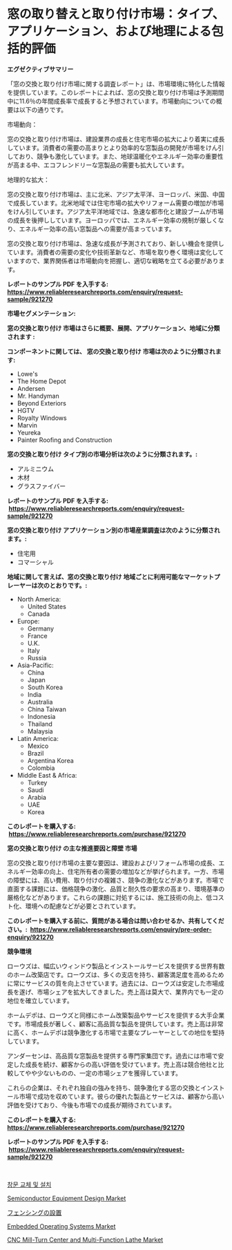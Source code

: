 <p><h1>窓の取り替えと取り付け市場：タイプ、アプリケーション、および地理による包括的評価</h1></p><p><strong>エグゼクティブサマリー</strong></p>
<p><p>「窓の交換と取り付け市場に関する調査レポート」は、市場環境に特化した情報を提供しています。このレポートによれば、窓の交換と取り付け市場は予測期間中に11.6％の年間成長率で成長すると予想されています。市場動向についての概要は以下の通りです。</p><p>市場動向：</p><p>窓の交換と取り付け市場は、建設業界の成長と住宅市場の拡大により着実に成長しています。消費者の需要の高まりとより効率的な窓製品の開発が市場をけん引しており、競争も激化しています。また、地球温暖化やエネルギー効率の重要性が高まる中、エコフレンドリーな窓製品の需要も拡大しています。</p><p>地理的な拡大：</p><p>窓の交換と取り付け市場は、主に北米、アジア太平洋、ヨーロッパ、米国、中国で成長しています。北米地域では住宅市場の拡大やリフォーム需要の増加が市場をけん引しています。アジア太平洋地域では、急速な都市化と建設ブームが市場の成長を後押ししています。ヨーロッパでは、エネルギー効率の規制が厳しくなり、エネルギー効率の高い窓製品への需要が高まっています。</p><p>窓の交換と取り付け市場は、急速な成長が予測されており、新しい機会を提供しています。消費者の需要の変化や技術革新など、市場を取り巻く環境は変化していますので、業界関係者は市場動向を把握し、適切な戦略を立てる必要があります。</p></p>
<p><strong>レポートのサンプル PDF を入手する: <a href="https://www.reliableresearchreports.com/enquiry/request-sample/921270">https://www.reliableresearchreports.com/enquiry/request-sample/921270</a></strong></p>
<p><strong>市場セグメンテーション:</strong></p>
<p><strong> 窓の交換と取り付け 市場はさらに概要、展開、アプリケーション、地域に分類されます :</strong></p>
<p><strong>コンポーネントに関しては、 窓の交換と取り付け 市場は次のように分類されます: &nbsp;</strong></p>
<p><ul><li>Lowe's</li><li>The Home Depot</li><li>Andersen</li><li>Mr. Handyman</li><li>Beyond Exteriors</li><li>HGTV</li><li>Royalty Windows</li><li>Marvin</li><li>Yeureka</li><li>Painter Roofing and Construction</li></ul></p>
<p><strong> 窓の交換と取り付け タイプ別の市場分析は次のように分類されます。:</strong></p>
<p><ul><li>アルミニウム</li><li>木材</li><li>グラスファイバー</li></ul></p>
<p><strong>レポートのサンプル PDF を入手する: &nbsp;<a href="https://www.reliableresearchreports.com/enquiry/request-sample/921270">https://www.reliableresearchreports.com/enquiry/request-sample/921270</a></strong></p>
<p><strong> 窓の交換と取り付け アプリケーション別の市場産業調査は次のように分類されます。:</strong></p>
<p><ul><li>住宅用</li><li>コマーシャル</li></ul></p>
<p><strong>地域に関して言えば、窓の交換と取り付け 地域ごとに利用可能なマーケットプレーヤーは次のとおりです。:</strong></p>
<p><ul>
    <li>
        North America:
        <ul>
            <li>United States</li>
            <li>Canada</li>
        </ul>
    </li>
    <li>
        Europe:
        <ul>
            <li>Germany</li>
            <li>France</li>
            <li>U.K.</li>
            <li>Italy</li>
            <li>Russia</li>
        </ul>
    </li>
    <li>
        Asia-Pacific:
        <ul>
            <li>China</li>
            <li>Japan</li>
            <li>South Korea</li>
            <li>India</li>
            <li>Australia</li>
            <li>China Taiwan</li>
            <li>Indonesia</li>
            <li>Thailand</li>
            <li>Malaysia</li>
        </ul>
    </li>
    <li>
        Latin America:
        <ul>
            <li>Mexico</li>
            <li>Brazil</li>
            <li>Argentina Korea</li>
            <li>Colombia</li>
        </ul>
    </li>
    <li>
        Middle East & Africa:
        <ul>
            <li>Turkey</li>
            <li>Saudi</li>
            <li>Arabia</li>
            <li>UAE</li>
            <li>Korea</li>
        </ul>
    </li>
    </ul></p>
<p><strong>このレポートを購入する: &nbsp;<a href="https://www.reliableresearchreports.com/purchase/921270">https://www.reliableresearchreports.com/purchase/921270</a></strong></p>
<p><strong>窓の交換と取り付け の主な推進要因と障壁 市場</strong></p>
<p><p>窓の交換と取り付け市場の主要な要因は、建設およびリフォーム市場の成長、エネルギー効率の向上、住宅所有者の需要の増加などが挙げられます。一方、市場の障壁には、高い費用、取り付けの複雑さ、競争の激化などがあります。市場で直面する課題には、価格競争の激化、品質と耐久性の要求の高まり、環境基準の厳格化などがあります。これらの課題に対処するには、施工技術の向上、低コスト化、環境への配慮などが必要とされています。</p></p>
<p><strong>このレポートを購入する前に、質問がある場合は問い合わせるか、共有してください。:&nbsp; <a href="https://www.reliableresearchreports.com/enquiry/pre-order-enquiry/921270">https://www.reliableresearchreports.com/enquiry/pre-order-enquiry/921270</a></strong></p>
<p><strong>競争環境</strong></p>
<p><p>ローウズは、幅広いウィンドウ製品とインストールサービスを提供する世界有数のホーム改築店です。ローウズは、多くの支店を持ち、顧客満足度を高めるために常にサービスの質を向上させています。過去には、ローウズは安定した市場成長を遂げ、市場シェアを拡大してきました。売上高は莫大で、業界内でも一定の地位を確立しています。</p><p>ホームデポは、ローウズと同様にホーム改築製品やサービスを提供する大手企業です。市場成長が著しく、顧客に高品質な製品を提供しています。売上高は非常に高く、ホームデポは競争激化する市場で主要なプレーヤーとしての地位を堅持しています。</p><p>アンダーセンは、高品質な窓製品を提供する専門家集団です。過去には市場で安定した成長を続け、顧客からの高い評価を受けています。売上高は競合他社と比較してやや少ないものの、一定の市場シェアを獲得しています。</p><p>これらの企業は、それぞれ独自の強みを持ち、競争激化する窓の交換とインストール市場で成功を収めています。彼らの優れた製品とサービスは、顧客から高い評価を受けており、今後も市場での成長が期待されています。</p></p>
<p><strong>このレポートを購入する: &nbsp; <a href="https://www.reliableresearchreports.com/purchase/921270">https://www.reliableresearchreports.com/purchase/921270</a></strong></p>
<p><strong>レポートのサンプル PDF を入手する: &nbsp;<a href="https://www.reliableresearchreports.com/enquiry/request-sample/921270">https://www.reliableresearchreports.com/enquiry/request-sample/921270</a></strong><strong></strong></p>
<p>&nbsp;</p>
<p><p><a href="https://github.com/sougarounis/Market-Research-Report-List-2/blob/main/9647088182090.md">창문 교체 및 설치</a></p><p><a href="https://github.com/Sarissaschmalingtr6fz2739/Market-Research-Report-List-1/blob/main/semiconductor-equipment-design-market.md">Semiconductor Equipment Design Market</a></p><p><a href="https://github.com/mohamedbakry57/Market-Research-Report-List-2/blob/main/5494931182093.md">フェンシングの設置</a></p><p><a href="https://github.com/WillieWoodard/Market-Research-Report-List-3/blob/main/embedded-operating-systems-market.md">Embedded Operating Systems Market</a></p><p><a href="https://issuu.com/reportprime-2/docs/cnc-mill-turn-center-and-multi-function-lathe-mark">CNC Mill-Turn Center and Multi-Function Lathe Market</a></p></p>